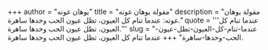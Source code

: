 +++
author = "يوهان غوته"
title = "مقولة يوهان غوته"
description = "مقولة يوهان غوته: عندما تنام كل العيون، تظل عيون الحب وحدها ساهرة."
quote = '''عندما تنام كل العيون، تظل عيون الحب وحدها ساهرة.''' 
slug = "عندما-تنام-كل-العيون-تظل-عيون-الحب-وحدها-ساهرة"
+++
عندما تنام كل العيون، تظل عيون الحب وحدها ساهرة.
